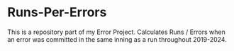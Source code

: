 # Runs-Per-Errors
This is a repository part of my Error Project. Calculates Runs / Errors when an error was committed in the same inning as a run throughout 2019-2024.

